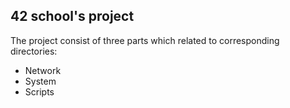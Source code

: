 ## 42 school's project

The project consist of three parts which related to corresponding directories:

- Network
- System
- Scripts

